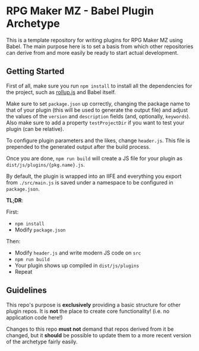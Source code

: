 # RPG Maker MZ - Babel Plugin Archetype

This is a template repository for writing plugins for RPG Maker MZ using Babel.
The main purpose here is to set a basis from which other repositories can
derive from and more easily be ready to start actual development.


## Getting Started

First of all, make sure you run `npm install` to install all the dependencies
for the project, such as [rollup.js](https://rollupjs.org/) and Babel itself.

Make sure to set `package.json` up correctly, changing the package name to that
of your plugin (this will be used to generate the output file) and adjust the
values of the `version` and `description` fields (and, optionally, `keywords`).
Also make sure to add a property `testProjectDir` if you want to test your
plugin (can be relative).

To configure plugin parameters and the likes, change `header.js`. This file is
prepended to the generated output after the build process.

Once you are done, `npm run build` will create a JS file for your plugin as
`dist/js/plugins/{pkg.name}.js`.

By default, the plugin is wrapped into an IIFE and everything you export from
`./src/main.js` is saved under a namespace to be configured in `package.json`.

**TL;DR**:

First:
- `npm install`
- Modify `package.json`

Then:
- Modify `header.js` and write modern JS code on `src`
- `npm run build`
- Your plugin shows up compiled in `dist/js/plugins`
- Repeat


## Guidelines

This repo's purpose is **exclusively** providing a basic structure for other
plugin repos.
It is **not** the place to create core functionality! (i.e. no application
code here!)

Changes to this repo **must not** demand that repos derived from it be changed, but it **should** be possible to update them to a more recent version of the
archetype fairly easily.
